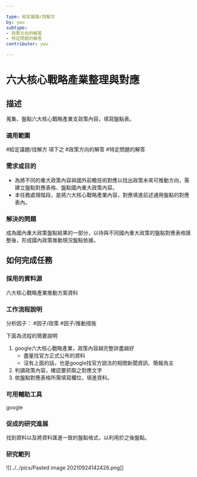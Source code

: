 ```yaml
---

type: 給定議題/找解方
by: ywu
subtype: 
- 政策方向的解答
- 特定問題的解答 
contributer: ywu

---
```


# 六大核心戰略產業整理與對應


## 描述
蒐集、盤點六大核心戰略產業支政策內容，填寫盤點表。

### 適用範圍
#給定議題/找解方  項下之 #政策方向的解答 #特定問題的解答 

### 需求或目的
- 為將不同的重大政策內容與國外前瞻技術對應以找出政策未來可推動方向，需建立盤點對應表格、盤點國內重大政策內容。
- 本任務處理階段，是將六大核心戰略產業內容，對應填進前述通用盤點的對應表內。

### 解決的問題
成為國內重大政策盤點結果的一部分，以待與不同國內重大政策的盤點對應表格匯整後，形成國內政策推動現況盤點依據。

## 如何完成任務
### 採用的資料源
六大核心戰略產業推動方案資料

### 工作流程說明
分析因子： #因子/政策  #因子/推動措施  

下面為流程的簡要說明

1.	google六大核心戰略產業，政策內容越完整詳盡越好
      - 盡量找官方正式公布的資料
      - 沒有上面的話，也是google找官方說法的相關新聞資訊、簡報為主
2.	判讀政策內容，確認要抓取之對應文字
3.	依盤點對應表格所需填寫欄位，填進資料。

### 可用輔助工具
google

### 促成的研究進展
找到資料以及將資料匯進一致的盤點格式，以利用於之後盤點。

### 研究範列
![[../../pics/Pasted image 20210924142426.png]]
